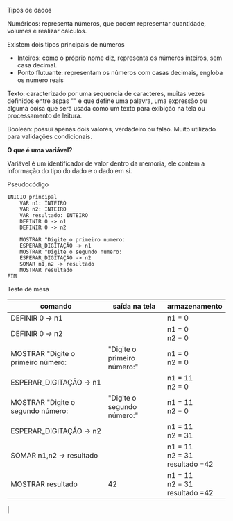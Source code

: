 Tipos de dados

Numéricos: representa números, que podem representar quantidade, volumes e realizar cálculos.

Existem dois tipos principais de números
* Inteiros: como o próprio nome diz, representa os números inteiros, sem casa decimal.
* Ponto flutuante: representam os números com casas decimais, engloba os numero reais

Texto: caracterizado por uma sequencia de caracteres, muitas vezes definidos entre aspas "" e que define uma palavra, uma expressão ou alguma coisa que será usada como um texto para exibição na tela ou processamento de leitura.

Boolean: possui apenas dois valores, verdadeiro ou falso. Muito utilizado para validações condicionais.

**O que é uma variável?**

Variável é um identificador de valor dentro da memoria, ele contem a informação do tipo do dado e o dado em si.

Pseudocódigo
```
INICIO principal
    VAR n1: INTEIRO
    VAR n2: INTEIRO
    VAR resultado: INTEIRO
    DEFINIR 0 -> n1
    DEFINIR 0 -> n2

    MOSTRAR "Digite o primeiro numero:
    ESPERAR_DIGITAÇÃO -> n1
    MOSTRAR "Digite o segundo numero:
    ESPERAR_DIGITAÇÃO -> n2
    SOMAR n1,n2 -> resultado
    MOSTRAR resultado
FIM
```

Teste de mesa

|comando|saída na tela|armazenamento
|--|--|--|
|DEFINIR 0 -> n1| |n1 = 0|
|DEFINIR 0 -> n2| |n1 = 0<br>n2 = 0|
|MOSTRAR "Digite o primeiro número:|"Digite o primeiro número:"|n1 = 0<br>n2 = 0|
|ESPERAR_DIGITAÇÃO -> n1| |n1 = 11<br>n2 = 0|
|MOSTRAR "Digite o segundo número:|"Digite o segundo número:"|n1 = 11<br>n2 = 0|
|ESPERAR_DIGITAÇÃO -> n2|  |n1 = 11<br>n2 = 31|
|SOMAR n1,n2 -> resultado| |n1 = 11<br>n2 = 31<br>resultado =42|
|MOSTRAR resultado|42|n1 = 11<br>n2 = 31<br>resultado =42|
|

